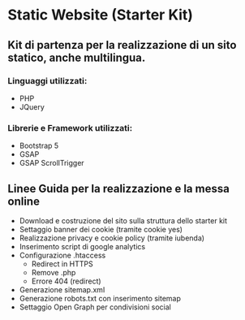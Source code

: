 # Static Website (Starter Kit)

## Kit di partenza per la realizzazione di un sito statico, anche multilingua.

### Linguaggi utilizzati:
- PHP
- JQuery

### Librerie e Framework utilizzati:
- Bootstrap 5
- GSAP
- GSAP ScrollTrigger

## Linee Guida per la realizzazione e la messa online
- Download e costruzione del sito sulla struttura dello starter kit
- Settaggio banner dei cookie (tramite cookie yes)
- Realizzazione privacy e cookie policy (tramite iubenda)
- Inserimento script di google analytics
- Configurazione .htaccess
    - Redirect in HTTPS
    - Remove .php
    - Errore 404 (redirect)
- Generazione sitemap.xml
- Generazione robots.txt con inserimento sitemap
- Settaggio Open Graph per condivisioni social